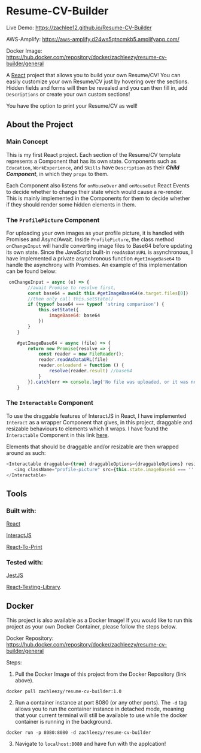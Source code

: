 # Resume-CV-Builder 
  Live Demo: https://zachlee12.github.io/Resume-CV-Builder

  AWS-Amplify: https://aws-amplify.d24ws5qtncmkb5.amplifyapp.com/
  
  Docker Image: https://hub.docker.com/repository/docker/zachleezy/resume-cv-builder/general

A [React](https://reactjs.org/) project that allows you to build your own Resume/CV! You can easily customize your own Resume/CV just by hovering over the sections. Hidden fields and forms will then be revealed and you can then fill in, add `Descriptions` or create your own custom sections! 

You have the option to print your Resume/CV as well!

## About the Project
### Main Concept
This is my first React project. Each section of the Resume/CV template represents a Component that has its own state. Components such as `Education`, `WorkExperience`, and `Skills` have `Description` as their ***Child Component***, in which they `props` to them.

Each Component also listens for `onMouseOver` and `onMouseOut` React Events to decide whether to change their state which would cause a re-render. This is mainly implemented in the Components for them to decide whether if they should render some hidden elements in them.

### The `ProfilePicture` Component
For uploading your own images as your profile picture, it is handled with Promises and Async/Await. Inside `ProfilePicture`, the class method `onChangeInput` will handle converting image files to Base64 before updating its own state. Since the JavaScript built-in `readAsDataURL` is asynchronous, I have implemented a private asynchronous function `#getImageBase64` to handle the asynchrony with Promises. An example of this implementation can be found below:

```javascript
 onChangeInput = async (e) => {
        //await Promise to resolve first,
        const base64 = await this.#getImageBase64(e.target.files[0])
        //then only call this.setState()
        if (typeof base64 === typeof 'string comparison') {
            this.setState({
                imageBase64: base64
            })
        }
    }

    #getImageBase64 = async (file) => {
        return new Promise(resolve => {
            const reader = new FileReader();
            reader.readAsDataURL(file)
            reader.onloadend = function () {
                resolve(reader.result) //base64
            }
        }).catch(err => console.log('No file was uploaded, or it was not an image.'))
    }

```

### The `Interactable` Component
To use the draggable features of InteractJS in React, I have implemented `Interact` as a wrapper Component that gives, in this project, draggable and resizable behaviours to elements which it wraps. I have found the `Interactable` Component in this link [here](https://codesandbox.io/s/xl4qqqn774). 

Elements that should be draggable and/or resizable are then wrapped around as such: 

```javascript
<Interactable draggable={true} draggableOptions={draggableOptions} resizable={true} resizableOptions={resizableOptions}>
   <img className="profile-picture" src={this.state.imageBase64 === '' ? PlaceholderImage : this.state.imageBase64} alt="profile" />
</Interactable>
```

## Tools
### Built with:
  [React](https://reactjs.org/) 
  
  [InteractJS](https://interactjs.io/) 
  
  [React-To-Print](https://www.npmjs.com/package/react-to-print)
  
### Tested with:
  [JestJS](https://jestjs.io/)
  
  [React-Testing-Library](https://testing-library.com/).

## Docker
This project is also available as a Docker Image! If you would like to run this project as your own Docker Container, please follow the steps below.

  Docker Repository: https://hub.docker.com/repository/docker/zachleezy/resume-cv-builder/general

Steps:
1. Pull the Docker Image of this project from the Docker Repository (link above).

```
docker pull zachleezy/resume-cv-builder:1.0
```

2. Run a container instance at port 8080 (or any other ports). The `-d` tag allows you to run the container instance in detached mode, meaning that your current terminal will still be available to use while the docker container is running in the background.

```
docker run -p 8080:8080 -d zachleezy/resume-cv-builder
```

3. Navigate to `localhost:8080` and have fun with the applcation! 



